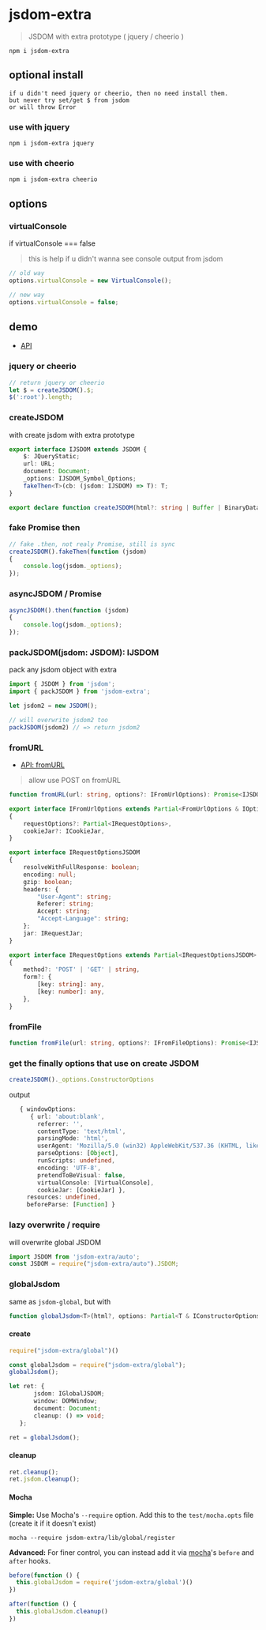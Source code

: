 # jsdom-extra

> JSDOM with extra prototype ( jquery / cheerio )

`npm i jsdom-extra`

## optional install

```
if u didn't need jquery or cheerio, then no need install them.
but never try set/get $ from jsdom
or will throw Error
```

### use with jquery

`npm i jsdom-extra jquery`

### use with cheerio

`npm i jsdom-extra cheerio`

## options

### virtualConsole

if virtualConsole === false

> this is help if u didn't wanna see console output from jsdom

```ts
// old way
options.virtualConsole = new VirtualConsole();

// new way
options.virtualConsole = false;
```

## demo

* [API](lib/pack.d.ts)

### jquery or cheerio

```ts
// return jquery or cheerio
let $ = createJSDOM().$;
$(':root').length;
```

### createJSDOM

with create jsdom with extra prototype

```ts
export interface IJSDOM extends JSDOM {
    $: JQueryStatic;
    url: URL;
    document: Document;
    _options: IJSDOM_Symbol_Options;
    fakeThen<T>(cb: (jsdom: IJSDOM) => T): T;
}

export declare function createJSDOM(html?: string | Buffer | BinaryData, options?: IConstructorOptions): IJSDOM;
```

### fake Promise then

```ts
// fake .then, not realy Promise, still is sync
createJSDOM().fakeThen(function (jsdom)
{
	console.log(jsdom._options);
});
```

### asyncJSDOM / Promise

```ts
asyncJSDOM().then(function (jsdom)
{
	console.log(jsdom._options);
});
```

### packJSDOM(jsdom: JSDOM): IJSDOM

pack any jsdom object with extra

```ts
import { JSDOM } from 'jsdom';
import { packJSDOM } from 'jsdom-extra';

let jsdom2 = new JSDOM();

// will overwrite jsdom2 too
packJSDOM(jsdom2) // => return jsdom2
```

### fromURL

* [API: fromURL](lib/from-url.d.ts)

> allow use POST on fromURL

```ts
function fromURL(url: string, options?: IFromUrlOptions): Promise<IJSDOM>
```

```ts
export interface IFromUrlOptions extends Partial<FromUrlOptions & IOptionsJSDOM>
{
	requestOptions?: Partial<IRequestOptions>,
	cookieJar?: ICookieJar,
}

export interface IRequestOptionsJSDOM
{
	resolveWithFullResponse: boolean;
	encoding: null;
	gzip: boolean;
	headers: {
		"User-Agent": string;
		Referer: string;
		Accept: string;
		"Accept-Language": string;
	};
	jar: IRequestJar;
}

export interface IRequestOptions extends Partial<IRequestOptionsJSDOM>
{
	method?: 'POST' | 'GET' | string,
	form?: {
		[key: string]: any,
		[key: number]: any,
	},
}
```

### fromFile

```ts
function fromFile(url: string, options?: IFromFileOptions): Promise<IJSDOM>
```

### get the finally options that use on create JSDOM

```ts
createJSDOM()._options.ConstructorOptions
```

output

```ts
   { windowOptions: 
      { url: 'about:blank',
        referrer: '',
        contentType: 'text/html',
        parsingMode: 'html',
        userAgent: 'Mozilla/5.0 (win32) AppleWebKit/537.36 (KHTML, like Gecko) jsdom/11.6.2',
        parseOptions: [Object],
        runScripts: undefined,
        encoding: 'UTF-8',
        pretendToBeVisual: false,
        virtualConsole: [VirtualConsole],
        cookieJar: [CookieJar] },
     resources: undefined,
     beforeParse: [Function] }
```

### lazy overwrite / require

will overwrite global JSDOM

```ts
import JSDOM from 'jsdom-extra/auto';
const JSDOM = require("jsdom-extra/auto").JSDOM;
```

### globalJsdom

same as `jsdom-global`, but with

```ts
function globalJsdom<T>(html?, options: Partial<T & IConstructorOptions & IOptions> = {})
```

#### create

```ts
require("jsdom-extra/global")()

const globalJsdom = require("jsdom-extra/global");
globalJsdom();
```

```ts
let ret: {
       jsdom: IGlobalJSDOM;
       window: DOMWindow;
       document: Document;
       cleanup: () => void;
   };

ret = globalJsdom();
```

#### cleanup

```ts
ret.cleanup();
ret.jsdom.cleanup();
```

#### Mocha

__Simple:__ Use Mocha's `--require` option. Add this to the `test/mocha.opts` file (create it if it doesn't exist)

```
mocha --require jsdom-extra/lib/global/register
```

__Advanced:__ For finer control, you can instead add it via [mocha]'s `before` and `after` hooks.

```ts
before(function () {
  this.globalJsdom = require('jsdom-extra/global')()
})

after(function () {
  this.globalJsdom.cleanup()
})
```


[mocha]: https://mochajs.org/
